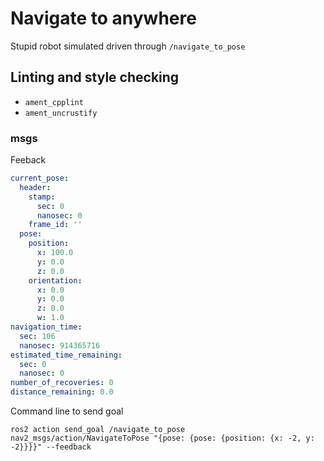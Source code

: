 # Navigate to anywhere

Stupid robot simulated driven through `/navigate_to_pose`

## Linting and style checking
* `ament_cpplint`
* `ament_uncrustify`


### msgs

Feeback
```yaml
current_pose:
  header:
    stamp:
      sec: 0
      nanosec: 0
    frame_id: ''
  pose:
    position:
      x: 100.0
      y: 0.0
      z: 0.0
    orientation:
      x: 0.0
      y: 0.0
      z: 0.0
      w: 1.0
navigation_time:
  sec: 106
  nanosec: 914365716
estimated_time_remaining:
  sec: 0
  nanosec: 0
number_of_recoveries: 0
distance_remaining: 0.0
```

Command line to send goal
```
ros2 action send_goal /navigate_to_pose nav2_msgs/action/NavigateToPose "{pose: {pose: {position: {x: -2, y: -2}}}}" --feedback
```
